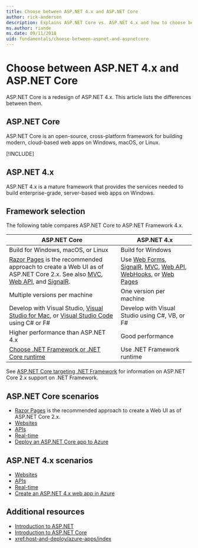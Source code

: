 ```yaml
---
title: Choose between ASP.NET 4.x and ASP.NET Core
author: rick-anderson
description: Explains ASP.NET Core vs. ASP.NET 4.x and how to choose between them.
ms.author: riande
ms.date: 09/11/2018
uid: fundamentals/choose-between-aspnet-and-aspnetcore
---
```

# Choose between ASP.NET 4.x and ASP.NET Core

ASP.NET Core is a redesign of ASP.NET 4.x. This article lists the differences between them.

## ASP.NET Core

ASP.NET Core is an open-source, cross-platform framework for building modern, cloud-based web apps on Windows, macOS, or Linux.

[!INCLUDE[](~/includes/benefits.md)]

## ASP.NET 4.x

ASP.NET 4.x is a mature framework that provides the services needed to build enterprise-grade, server-based web apps on Windows.

## Framework selection

The following table compares ASP.NET Core to ASP.NET Framework 4.x.

| ASP.NET Core | ASP.NET 4.x |
|---|---|
|Build for Windows, macOS, or Linux|Build for Windows|
|[Razor Pages](xref:razor-pages/index) is the recommended approach to create a Web UI as of ASP.NET Core 2.x. See also [MVC](xref:mvc/overview), [Web API](xref:tutorials/first-web-api), and [SignalR](xref:signalr/introduction).|Use [Web Forms](/aspnet/web-forms), [SignalR](/aspnet/signalr), [MVC](/aspnet/mvc), [Web API](/aspnet/web-api/), [WebHooks](/aspnet/webhooks/), or [Web Pages](/aspnet/web-pages)|
|Multiple versions per machine|One version per machine|
|Develop with Visual Studio, [Visual Studio for Mac](https://www.visualstudio.com/vs/visual-studio-mac/), or [Visual Studio Code](https://code.visualstudio.com/) using C# or F#|Develop with Visual Studio using C#, VB, or F#|
|Higher performance than ASP.NET 4.x|Good performance|
|[Choose .NET Framework or .NET Core runtime](/dotnet/articles/standard/choosing-core-framework-server)|Use .NET Framework runtime|

See [ASP.NET Core targeting .NET Framework](xref:index#target-framework) for information on ASP.NET Core 2.x support on .NET Framework.

## ASP.NET Core scenarios

* [Razor Pages](xref:razor-pages/index) is the recommended approach to create a Web UI as of ASP.NET Core 2.x.
* [Websites](xref:tutorials/first-mvc-app/index)
* [APIs](xref:tutorials/first-web-api)
* [Real-time](xref:signalr/index)
* [Deploy an ASP.NET Core app to Azure](/azure/app-service/app-service-web-get-started-dotnet)

## ASP.NET 4.x scenarios

* [Websites](/aspnet/mvc)
* [APIs](/aspnet/web-api)
* [Real-time](/aspnet/signalr)
* [Create an ASP.NET 4.x web app in Azure](/azure/app-service/app-service-web-get-started-dotnet-framework)

## Additional resources

* [Introduction to ASP.NET](/aspnet/overview)
* [Introduction to ASP.NET Core](xref:index)
* <xref:host-and-deploy/azure-apps/index>
